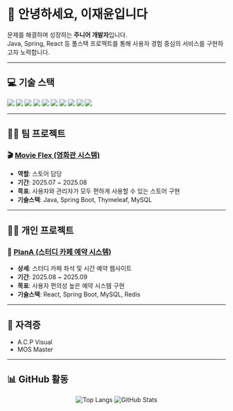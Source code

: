 # 👋 안녕하세요, 이재윤입니다

문제를 해결하며 성장하는 **주니어 개발자**입니다.  
Java, Spring, React 등 풀스택 프로젝트를 통해 사용자 경험 중심의 서비스를 구현하고자 노력합니다.

---

## 💻 기술 스택

<p>
  <img src="https://img.shields.io/badge/Java-007396?style=flat&logo=java&logoColor=white"/>
  <img src="https://img.shields.io/badge/HTML5-E34F26?style=flat&logo=html5&logoColor=white"/>
  <img src="https://img.shields.io/badge/CSS3-1572B6?style=flat&logo=css3&logoColor=white"/>
  <img src="https://img.shields.io/badge/JavaScript-F7DF1E?style=flat&logo=javascript&logoColor=black"/>
  <img src="https://img.shields.io/badge/React-61DAFB?style=flat&logo=react&logoColor=black"/>
  <img src="https://img.shields.io/badge/Next.js-000000?style=flat&logo=nextdotjs&logoColor=white"/>
  <img src="https://img.shields.io/badge/SpringBoot-6DB33F?style=flat&logo=springboot&logoColor=white"/>
  <img src="https://img.shields.io/badge/Thymeleaf-005F0F?style=flat&logo=thymeleaf&logoColor=white"/>
  <img src="https://img.shields.io/badge/MySQL-4479A1?style=flat&logo=mysql&logoColor=white"/>
  <img src="https://img.shields.io/badge/Redis-DC382D?style=flat&logo=redis&logoColor=white"/>
</p>

---

## 🧑‍💼 팀 프로젝트

### 🎬 [Movie Flex (영화관 시스템)](https://github.com/FullStackStudy/movie)
- **역할**: 스토어 담당  
- **기간**: 2025.07 ~ 2025.08  
- **목표**: 사용자와 관리자가 모두 편하게 사용할 수 있는 스토어 구현  
- **기술스택**: Java, Spring Boot, Thymeleaf, MySQL  

---

## 👨‍💻 개인 프로젝트

### 📘 [PlanA (스터디 카페 예약 시스템)](https://github.com/jaeyoon222/PlanA)
- **상세**: 스터디 카페 좌석 및 시간 예약 웹사이트
- **기간**: 2025.08 ~ 2025.09  
- **목표**: 사용자 편의성 높은 예약 시스템 구현  
- **기술스택**: React, Spring Boot, MySQL, Redis  

---

## 🏅 자격증

- A.C.P Visual  
- MOS Master  

---

## 📊 GitHub 활동

<div align="center">
  
![Top Langs](https://github-readme-stats.vercel.app/api/top-langs/?username=jaeyoon222&layout=compact&theme=radical)
![GitHub Stats](https://github-readme-stats.vercel.app/api?username=jaeyoon222&show_icons=true&theme=radical)

</div>
